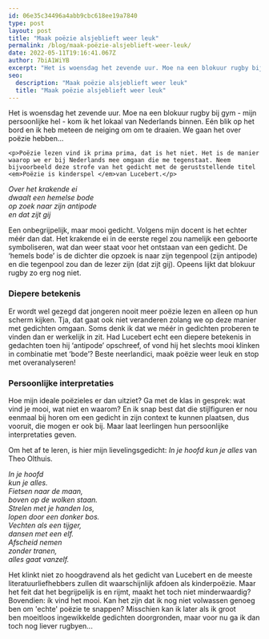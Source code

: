 ```yaml
---
id: 06e35c34496a4abb9cbc618ee19a7840
type: post
layout: post
title: "Maak poëzie alsjeblieft weer leuk"
permalink: /blog/maak-poëzie-alsjeblieft-weer-leuk/
date: 2022-05-11T19:16:41.067Z
author: 7biA1WiYB
excerpt: "Het is woensdag het zevende uur. Moe na een blokuur rugby bij gym - mijn persoonlijke hel - kom ik het lokaal van Nederlands binnen. Eén blik op het bord en ik heb meteen de neiging om om te draaien. We gaan het over poëzie hebben...  "
seo:
  description: "Maak poëzie alsjeblieft weer leuk"
  title: "Maak poëzie alsjeblieft weer leuk"
---
```

Het is woensdag het zevende uur. Moe na een blokuur rugby bij gym - mijn persoonlijke hel - kom ik het lokaal van Nederlands binnen. Eén blik op het bord en ik heb meteen de neiging om om te draaien. We gaan het over poëzie hebben...  

    <p>Poëzie lezen vind ik prima prima, dat is het niet. Het is de manier waarop we er bij Nederlands mee omgaan die me tegenstaat. Neem bijvoorbeeld deze strofe van het gedicht met de geruststellende titel <em>Poëzie is kinderspel </em>van Lucebert.</p>
<p><em>Over het krakende ei<br>dwaalt een hemelse bode<br>op zoek naar zijn antipode<br>en dat zijt gij</em></p>
<p>Een onbegrijpelijk, maar mooi gedicht. Volgens mijn docent is het echter méér dan dat. Het krakende ei in de eerste regel zou namelijk een geboorte symboliseren, wat dan weer staat voor het ontstaan van een gedicht. De ‘hemels bode’ is de dichter die opzoek is naar zijn tegenpool (zijn antipode) en die tegenpool zou dan de lezer zijn (dat zijt gij). Opeens lijkt dat blokuur rugby zo erg nog niet.</p>
<h3>Diepere betekenis </h3>
<p>Er wordt wel gezegd dat jongeren nooit meer poëzie lezen en alleen op hun scherm kijken. Tja, dat gaat ook niet veranderen zolang we op deze manier met gedichten omgaan. Soms denk ik dat we méér in gedichten proberen te vinden dan er werkelijk in zit. Had Lucebert echt een diepere betekenis in gedachten toen hij ‘antipode’ opschreef, of vond hij het slechts mooi klinken in combinatie met ‘bode’? Beste neerlandici, maak poëzie weer leuk en stop met overanalyseren!</p>
<h3>Persoonlijke interpretaties</h3>
<p>Hoe mijn ideale poëzieles er dan uitziet? Ga met de klas in gesprek: wat vind je mooi, wat niet en waarom? En ik snap best dat die stijlfiguren er nou eenmaal bij horen om een gedicht in zijn context te kunnen plaatsen, dus vooruit, die mogen er ook bij. Maar laat leerlingen hun persoonlijke interpretaties geven. </p>
<p>Om het af te leren, is hier mijn lievelingsgedicht: <em>In je hoofd kun je alles</em> van Theo Olthuis.</p>
<p><em>In je hoofd<br>kun je alles.<br>Fietsen naar de maan,<br>boven op de wolken staan.<br>Strelen met je handen los,<br>lopen door een donker bos.<br>Vechten als een tijger,<br>dansen met een elf.<br>Afscheid nemen<br>zonder tranen,<br>alles gaat vanzelf.</em></p>
<p>Het klinkt niet zo hoogdravend als het gedicht van Lucebert en de meeste literatuurliefhebbers zullen dit waarschijnlijk afdoen als kinderpoëzie. Maar het feit dat het begrijpelijk is en rijmt, maakt het toch niet minderwaardig? Bovendien: ík vind het mooi. Kan het zijn dat ik nog niet volwassen genoeg ben om 'echte' poëzie te snappen? Misschien kan ik later als ik groot ben moeitloos ingewikkelde gedichten doorgronden, maar voor nu ga ik dan toch nog liever rugbyen...</p>  
